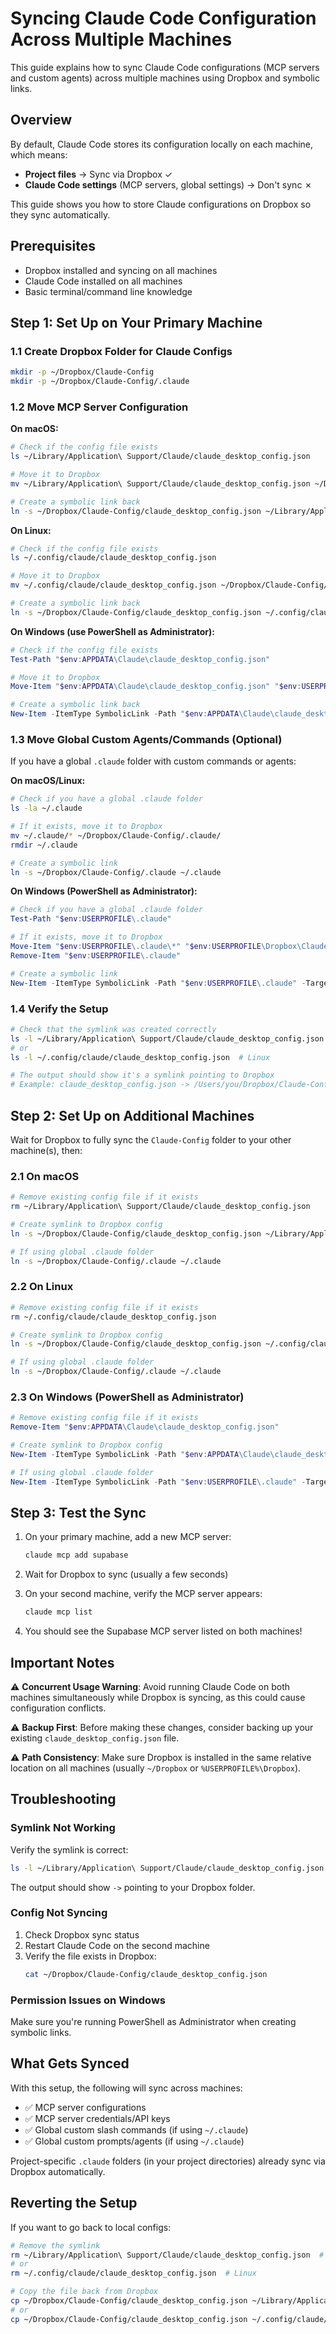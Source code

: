 # Syncing Claude Code Configuration Across Multiple Machines

This guide explains how to sync Claude Code configurations (MCP servers and custom agents) across multiple machines using Dropbox and symbolic links.

## Overview

By default, Claude Code stores its configuration locally on each machine, which means:
- **Project files** → Sync via Dropbox ✓
- **Claude Code settings** (MCP servers, global settings) → Don't sync ✗

This guide shows you how to store Claude configurations on Dropbox so they sync automatically.

## Prerequisites

- Dropbox installed and syncing on all machines
- Claude Code installed on all machines
- Basic terminal/command line knowledge

## Step 1: Set Up on Your Primary Machine

### 1.1 Create Dropbox Folder for Claude Configs

```bash
mkdir -p ~/Dropbox/Claude-Config
mkdir -p ~/Dropbox/Claude-Config/.claude
```

### 1.2 Move MCP Server Configuration

**On macOS:**
```bash
# Check if the config file exists
ls ~/Library/Application\ Support/Claude/claude_desktop_config.json

# Move it to Dropbox
mv ~/Library/Application\ Support/Claude/claude_desktop_config.json ~/Dropbox/Claude-Config/

# Create a symbolic link back
ln -s ~/Dropbox/Claude-Config/claude_desktop_config.json ~/Library/Application\ Support/Claude/claude_desktop_config.json
```

**On Linux:**
```bash
# Check if the config file exists
ls ~/.config/claude/claude_desktop_config.json

# Move it to Dropbox
mv ~/.config/claude/claude_desktop_config.json ~/Dropbox/Claude-Config/

# Create a symbolic link back
ln -s ~/Dropbox/Claude-Config/claude_desktop_config.json ~/.config/claude/claude_desktop_config.json
```

**On Windows (use PowerShell as Administrator):**
```powershell
# Check if the config file exists
Test-Path "$env:APPDATA\Claude\claude_desktop_config.json"

# Move it to Dropbox
Move-Item "$env:APPDATA\Claude\claude_desktop_config.json" "$env:USERPROFILE\Dropbox\Claude-Config\"

# Create a symbolic link back
New-Item -ItemType SymbolicLink -Path "$env:APPDATA\Claude\claude_desktop_config.json" -Target "$env:USERPROFILE\Dropbox\Claude-Config\claude_desktop_config.json"
```

### 1.3 Move Global Custom Agents/Commands (Optional)

If you have a global `.claude` folder with custom commands or agents:

**On macOS/Linux:**
```bash
# Check if you have a global .claude folder
ls -la ~/.claude

# If it exists, move it to Dropbox
mv ~/.claude/* ~/Dropbox/Claude-Config/.claude/
rmdir ~/.claude

# Create a symbolic link
ln -s ~/Dropbox/Claude-Config/.claude ~/.claude
```

**On Windows (PowerShell as Administrator):**
```powershell
# Check if you have a global .claude folder
Test-Path "$env:USERPROFILE\.claude"

# If it exists, move it to Dropbox
Move-Item "$env:USERPROFILE\.claude\*" "$env:USERPROFILE\Dropbox\Claude-Config\.claude\"
Remove-Item "$env:USERPROFILE\.claude"

# Create a symbolic link
New-Item -ItemType SymbolicLink -Path "$env:USERPROFILE\.claude" -Target "$env:USERPROFILE\Dropbox\Claude-Config\.claude"
```

### 1.4 Verify the Setup

```bash
# Check that the symlink was created correctly
ls -l ~/Library/Application\ Support/Claude/claude_desktop_config.json  # macOS
# or
ls -l ~/.config/claude/claude_desktop_config.json  # Linux

# The output should show it's a symlink pointing to Dropbox
# Example: claude_desktop_config.json -> /Users/you/Dropbox/Claude-Config/claude_desktop_config.json
```

## Step 2: Set Up on Additional Machines

Wait for Dropbox to fully sync the `Claude-Config` folder to your other machine(s), then:

### 2.1 On macOS

```bash
# Remove existing config file if it exists
rm ~/Library/Application\ Support/Claude/claude_desktop_config.json

# Create symlink to Dropbox config
ln -s ~/Dropbox/Claude-Config/claude_desktop_config.json ~/Library/Application\ Support/Claude/claude_desktop_config.json

# If using global .claude folder
ln -s ~/Dropbox/Claude-Config/.claude ~/.claude
```

### 2.2 On Linux

```bash
# Remove existing config file if it exists
rm ~/.config/claude/claude_desktop_config.json

# Create symlink to Dropbox config
ln -s ~/Dropbox/Claude-Config/claude_desktop_config.json ~/.config/claude/claude_desktop_config.json

# If using global .claude folder
ln -s ~/Dropbox/Claude-Config/.claude ~/.claude
```

### 2.3 On Windows (PowerShell as Administrator)

```powershell
# Remove existing config file if it exists
Remove-Item "$env:APPDATA\Claude\claude_desktop_config.json"

# Create symlink to Dropbox config
New-Item -ItemType SymbolicLink -Path "$env:APPDATA\Claude\claude_desktop_config.json" -Target "$env:USERPROFILE\Dropbox\Claude-Config\claude_desktop_config.json"

# If using global .claude folder
New-Item -ItemType SymbolicLink -Path "$env:USERPROFILE\.claude" -Target "$env:USERPROFILE\Dropbox\Claude-Config\.claude"
```

## Step 3: Test the Sync

1. On your primary machine, add a new MCP server:
   ```bash
   claude mcp add supabase
   ```

2. Wait for Dropbox to sync (usually a few seconds)

3. On your second machine, verify the MCP server appears:
   ```bash
   claude mcp list
   ```

4. You should see the Supabase MCP server listed on both machines!

## Important Notes

⚠️ **Concurrent Usage Warning**: Avoid running Claude Code on both machines simultaneously while Dropbox is syncing, as this could cause configuration conflicts.

⚠️ **Backup First**: Before making these changes, consider backing up your existing `claude_desktop_config.json` file.

⚠️ **Path Consistency**: Make sure Dropbox is installed in the same relative location on all machines (usually `~/Dropbox` or `%USERPROFILE%\Dropbox`).

## Troubleshooting

### Symlink Not Working

Verify the symlink is correct:
```bash
ls -l ~/Library/Application\ Support/Claude/claude_desktop_config.json
```

The output should show `->` pointing to your Dropbox folder.

### Config Not Syncing

1. Check Dropbox sync status
2. Restart Claude Code on the second machine
3. Verify the file exists in Dropbox:
   ```bash
   cat ~/Dropbox/Claude-Config/claude_desktop_config.json
   ```

### Permission Issues on Windows

Make sure you're running PowerShell as Administrator when creating symbolic links.

## What Gets Synced

With this setup, the following will sync across machines:
- ✅ MCP server configurations
- ✅ MCP server credentials/API keys
- ✅ Global custom slash commands (if using `~/.claude`)
- ✅ Global custom prompts/agents (if using `~/.claude`)

Project-specific `.claude` folders (in your project directories) already sync via Dropbox automatically.

## Reverting the Setup

If you want to go back to local configs:

```bash
# Remove the symlink
rm ~/Library/Application\ Support/Claude/claude_desktop_config.json  # macOS
# or
rm ~/.config/claude/claude_desktop_config.json  # Linux

# Copy the file back from Dropbox
cp ~/Dropbox/Claude-Config/claude_desktop_config.json ~/Library/Application\ Support/Claude/  # macOS
# or
cp ~/Dropbox/Claude-Config/claude_desktop_config.json ~/.config/claude/  # Linux
```
